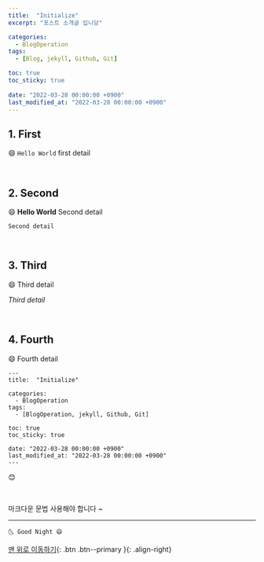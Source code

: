 ```yaml
---
title:  "Initialize"
excerpt: "포스트 소개글 입니당"

categories:
  - BlogOperation
tags:
  - [Blog, jekyll, Github, Git]

toc: true
toc_sticky: true
 
date: "2022-03-28 00:00:00 +0900"
last_modified_at: "2022-03-28 00:00:00 +0900"
---
```


## 1. First 

😄 `Hello World` first detail

<br>

## 2. Second

😄 **Hello World** Second detail 

    Second detail

<br>

## 3. Third

😄 Third detail 

*Third detail*

<br>

## 4. Fourth

😄 Fourth detail 

```
---
title:  "Initialize"

categories:
  - BlogOperation
tags:
  - [BlogOperation, jekyll, Github, Git]

toc: true
toc_sticky: true
 
date: "2022-03-28 00:00:00 +0900"
last_modified_at: "2022-03-28 00:00:00 +0900"
---
```

😊

<br>

마크다운 문법 사용해야 합니다 ~


***
    🌜 Good Night 😄


[맨 위로 이동하기](#){: .btn .btn--primary }{: .align-right}